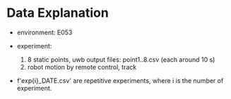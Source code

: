 # Data Explanation

* environment: E053  
* experiment:  
	1. 8 static points, uwb output
		files: point1..8.csv (each around 10 s)  
	2. robot motion by remote control, track

* f'exp{i}_DATE.csv' are repetitive experiments, where i is the number of experiment.